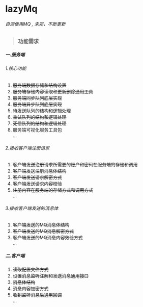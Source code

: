 # lazyMq  
###### 自测使用MQ , 未完，不断更新  
  
>### 功能需求  
##### 一.服务端  
###### 1.核心功能  
1.  ~~服务端数据存储和结构设置~~   
2.  ~~服务端存储内容读取和更新删除通用工具~~   
3.  ~~服务端同步队列底层实现~~   
4.  ~~服务端异步队列底层实现~~   
5.  ~~待发送队列的结构和逻辑处理~~    
6.  ~~重试队列的结构和逻辑处理~~    
7.  ~~死信队列的结构和逻辑处理~~  
8.  服务端可视化服务工具包  
 ...
###### 2.接收客户端注册请求  
1.  ~~客户端发送注册请求所需要的账户和密码在服务端的存储和调用~~    
2.  ~~客户端发送注册消息体结构~~    
3.  ~~客户端发送请求解密方式~~   
4.  ~~客户端发送请求内容校验~~   
5.  ~~注册内容在服务端的存储方式和调用方式~~   
  ...  
###### 3.接收客户端发送的消息体  
1.  ~~客户端发送的MQ消息体结构~~   
2.  ~~客户端发送的MQ消息解密方式~~   
3.  ~~客户端发送的MQ消息内容效验方式~~   
 ...  
##### 二.客户端  
1.  ~~读取配置文件方式~~   
2.  ~~设置消息监听注解和发送消息通用接口~~   
3.  ~~消息体结构~~   
4.  ~~消息内容加密方式~~   
5.  ~~收到监听消息后通用回调~~   
 ...  
  
